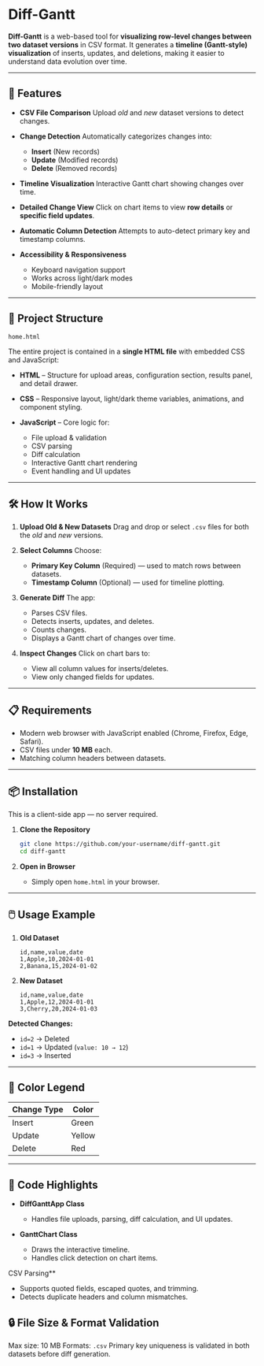 # Diff-Gantt

**Diff-Gantt** is a web-based tool for **visualizing row-level changes between two dataset versions** in CSV format. It generates a **timeline (Gantt-style) visualization** of inserts, updates, and deletions, making it easier to understand data evolution over time.

---

## 🚀 Features

* **CSV File Comparison**
  Upload *old* and *new* dataset versions to detect changes.

* **Change Detection**
  Automatically categorizes changes into:

  * **Insert** (New records)
  * **Update** (Modified records)
  * **Delete** (Removed records)

* **Timeline Visualization**
  Interactive Gantt chart showing changes over time.

* **Detailed Change View**
  Click on chart items to view **row details** or **specific field updates**.

* **Automatic Column Detection**
  Attempts to auto-detect primary key and timestamp columns.

* **Accessibility & Responsiveness**

  * Keyboard navigation support
  * Works across light/dark modes
  * Mobile-friendly layout

---

## 📂 Project Structure

```
home.html
```

The entire project is contained in a **single HTML file** with embedded CSS and JavaScript:

* **HTML** – Structure for upload areas, configuration section, results panel, and detail drawer.
* **CSS** – Responsive layout, light/dark theme variables, animations, and component styling.
* **JavaScript** – Core logic for:

  * File upload & validation
  * CSV parsing
  * Diff calculation
  * Interactive Gantt chart rendering
  * Event handling and UI updates

---

## 🛠️ How It Works

1. **Upload Old & New Datasets**
   Drag and drop or select `.csv` files for both the *old* and *new* versions.

2. **Select Columns**
   Choose:

   * **Primary Key Column** (Required) — used to match rows between datasets.
   * **Timestamp Column** (Optional) — used for timeline plotting.

3. **Generate Diff**
   The app:

   * Parses CSV files.
   * Detects inserts, updates, and deletes.
   * Counts changes.
   * Displays a Gantt chart of changes over time.

4. **Inspect Changes**
   Click on chart bars to:

   * View all column values for inserts/deletes.
   * View only changed fields for updates.

---

## 📋 Requirements

* Modern web browser with JavaScript enabled (Chrome, Firefox, Edge, Safari).
* CSV files under **10 MB** each.
* Matching column headers between datasets.

---

## 📦 Installation

This is a client-side app — no server required.

1. **Clone the Repository**

   ```bash
   git clone https://github.com/your-username/diff-gantt.git
   cd diff-gantt
   ```

2. **Open in Browser**

   * Simply open `home.html` in your browser.

---

## 🖱️ Usage Example

1. **Old Dataset**

   ```
   id,name,value,date
   1,Apple,10,2024-01-01
   2,Banana,15,2024-01-02
   ```

2. **New Dataset**

   ```
   id,name,value,date
   1,Apple,12,2024-01-01
   3,Cherry,20,2024-01-03
   ```

**Detected Changes:**

* `id=2` → Deleted
* `id=1` → Updated (`value: 10 → 12`)
* `id=3` → Inserted

---

## 🎨 Color Legend

| Change Type | Color  |
| ----------- | ------ |
| Insert      | Green  |
| Update      | Yellow |
| Delete      | Red    |

---

## 🧩 Code Highlights

* **DiffGanttApp Class**

  * Handles file uploads, parsing, diff calculation, and UI updates.

* **GanttChart Class**

  * Draws the interactive timeline.
  * Handles click detection on chart items.

CSV Parsing**

  * Supports quoted fields, escaped quotes, and trimming.
  * Detects duplicate headers and column mismatches.

## 🔒 File Size & Format Validation

Max size: 10 MB
Formats: `.csv`
Primary key uniqueness is validated in both datasets before diff generation.

